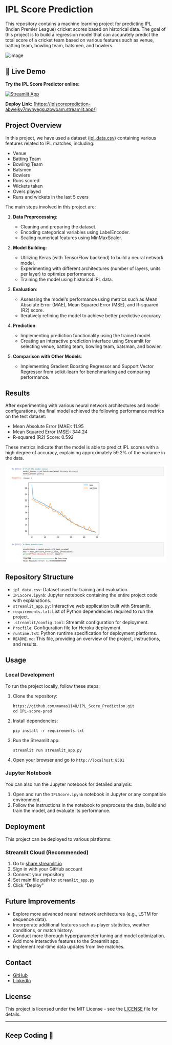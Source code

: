 # IPL Score Prediction

This repository contains a machine learning project for predicting IPL (Indian Premier League) cricket scores based on historical data. The goal of this project is to build a regression model that can accurately predict the total score of a cricket team based on various features such as venue, batting team, bowling team, batsmen, and bowlers.

![image](https://github.com/manas1148/IPL_Score_Prediction/issues/1#issue-3185764839)

## 🚀 Live Demo

**Try the IPL Score Predictor online:**

[![Streamlit App](https://static.streamlit.io/badges/streamlit_badge_black_white.svg)](YOUR_DEPLOY_LINK_HERE)

**Deploy Link:** [https://iplscoreprediction-abwejkv7mvhyegsuzbwoam.streamlit.app/]



## Project Overview

In this project, we have used a dataset ([ipl_data.csv](ipl_data.csv)) containing various features related to IPL matches, including:

- Venue
- Batting Team
- Bowling Team
- Batsmen
- Bowlers
- Runs scored
- Wickets taken
- Overs played
- Runs and wickets in the last 5 overs

The main steps involved in this project are:

1. **Data Preprocessing**:
   - Cleaning and preparing the dataset.
   - Encoding categorical variables using LabelEncoder.
   - Scaling numerical features using MinMaxScaler.

2. **Model Building**:
   - Utilizing Keras (with TensorFlow backend) to build a neural network model.
   - Experimenting with different architectures (number of layers, units per layer) to optimize performance.
   - Training the model using historical IPL data.

3. **Evaluation**:
   - Assessing the model's performance using metrics such as Mean Absolute Error (MAE), Mean Squared Error (MSE), and R-squared (R2) score.
   - Iteratively refining the model to achieve better predictive accuracy.

4. **Prediction**:
   - Implementing prediction functionality using the trained model.
   - Creating an interactive prediction interface using Streamlit for selecting venue, batting team, bowling team, batsman, and bowler.

5. **Comparison with Other Models**:
   - Implementing Gradient Boosting Regressor and Support Vector Regressor from scikit-learn for benchmarking and comparing performance.

## Results

After experimenting with various neural network architectures and model configurations, the final model achieved the following performance metrics on the test dataset:

- Mean Absolute Error (MAE): 11.95
- Mean Squared Error (MSE): 344.24
- R-squared (R2) Score: 0.592

These metrics indicate that the model is able to predict IPL scores with a high degree of accuracy, explaining approximately 59.2% of the variance in the data.

![image](res/1.png)

## Repository Structure

- `ipl_data.csv`: Dataset used for training and evaluation.
- `IPLScore.ipynb`: Jupyter notebook containing the entire project code with explanations.
- `streamlit_app.py`: Interactive web application built with Streamlit.
- `requirements.txt`: List of Python dependencies required to run the project.
- `.streamlit/config.toml`: Streamlit configuration for deployment.
- `Procfile`: Configuration file for Heroku deployment.
- `runtime.txt`: Python runtime specification for deployment platforms.
- `README.md`: This file, providing an overview of the project, instructions, and results.

## Usage

### Local Development

To run the project locally, follow these steps:

1. Clone the repository:
   ```
   https://github.com/manas1148/IPL_Score_Prediction.git
   cd IPL-score-pred
   ```

2. Install dependencies:
   ```
   pip install -r requirements.txt
   ```

3. Run the Streamlit app:
   ```
   streamlit run streamlit_app.py
   ```

4. Open your browser and go to `http://localhost:8501`

### Jupyter Notebook

You can also run the Jupyter notebook for detailed analysis:

1. Open and run the `IPLScore.ipynb` notebook in Jupyter or any compatible environment.
2. Follow the instructions in the notebook to preprocess the data, build and train the model, and evaluate its performance.

## Deployment

This project can be deployed to various platforms:

### Streamlit Cloud (Recommended)
1. Go to [share.streamlit.io](https://share.streamlit.io)
2. Sign in with your GitHub account
3. Connect your repository
4. Set main file path to: `streamlit_app.py`
5. Click "Deploy"

## Future Improvements

- Explore more advanced neural network architectures (e.g., LSTM for sequence data).
- Incorporate additional features such as player statistics, weather conditions, or match history.
- Conduct more thorough hyperparameter tuning and model optimization.
- Add more interactive features to the Streamlit app.
- Implement real-time data updates from live matches.

## Contact


- [GitHub](https://github.com/manas1148)
- [LinkedIn](https://www.linkedin.com/in/manas-rai-kaushik-1b4200242/)

## License

This project is licensed under the MIT License - see the [LICENSE](LICENSE) file for details.

---

## Keep Coding 🚀
